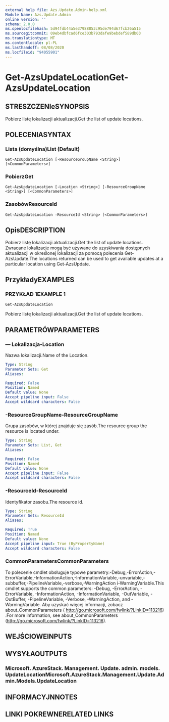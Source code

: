 ```yaml
---
external help file: Azs.Update.Admin-help.xml
Module Name: Azs.Update.Admin
online version: ''
schema: 2.0.0
ms.openlocfilehash: 5d94fdb44a5e37988853c95de794d67fcb26a515
ms.sourcegitcommit: 09eb4dbfcad6fce303b793dafe9bebdef589db03
ms.translationtype: MT
ms.contentlocale: pl-PL
ms.lasthandoff: 08/08/2020
ms.locfileid: "94055901"
---
```

# <span data-ttu-id="2e869-101">Get-AzsUpdateLocation</span><span class="sxs-lookup"><span data-stu-id="2e869-101">Get-AzsUpdateLocation</span></span>

## <span data-ttu-id="2e869-102">STRESZCZENIe</span><span class="sxs-lookup"><span data-stu-id="2e869-102">SYNOPSIS</span></span>
<span data-ttu-id="2e869-103">Pobierz listę lokalizacji aktualizacji.</span><span class="sxs-lookup"><span data-stu-id="2e869-103">Get the list of update locations.</span></span>

## <span data-ttu-id="2e869-104">POLECENIA</span><span class="sxs-lookup"><span data-stu-id="2e869-104">SYNTAX</span></span>

### <span data-ttu-id="2e869-105">Lista (domyślna)</span><span class="sxs-lookup"><span data-stu-id="2e869-105">List (Default)</span></span>
```
Get-AzsUpdateLocation [-ResourceGroupName <String>] [<CommonParameters>]
```

### <span data-ttu-id="2e869-106">Pobierz</span><span class="sxs-lookup"><span data-stu-id="2e869-106">Get</span></span>
```
Get-AzsUpdateLocation [-Location <String>] [-ResourceGroupName <String>] [<CommonParameters>]
```

### <span data-ttu-id="2e869-107">Zasobów</span><span class="sxs-lookup"><span data-stu-id="2e869-107">ResourceId</span></span>
```
Get-AzsUpdateLocation -ResourceId <String> [<CommonParameters>]
```

## <span data-ttu-id="2e869-108">Opis</span><span class="sxs-lookup"><span data-stu-id="2e869-108">DESCRIPTION</span></span>
<span data-ttu-id="2e869-109">Pobierz listę lokalizacji aktualizacji.</span><span class="sxs-lookup"><span data-stu-id="2e869-109">Get the list of update locations.</span></span> <span data-ttu-id="2e869-110">Zwracane lokalizacje mogą być używane do uzyskiwania dostępnych aktualizacji w określonej lokalizacji za pomocą polecenia Get-AzsUpdate.</span><span class="sxs-lookup"><span data-stu-id="2e869-110">The locations returned can be used to get available updates at a particular location using Get-AzsUpdate.</span></span>

## <span data-ttu-id="2e869-111">Przykłady</span><span class="sxs-lookup"><span data-stu-id="2e869-111">EXAMPLES</span></span>

### <span data-ttu-id="2e869-112">PRZYKŁAD 1</span><span class="sxs-lookup"><span data-stu-id="2e869-112">EXAMPLE 1</span></span>
```
Get-AzsUpdateLocation
```

<span data-ttu-id="2e869-113">Pobierz listę lokalizacji aktualizacji.</span><span class="sxs-lookup"><span data-stu-id="2e869-113">Get the list of update locations.</span></span>

## <span data-ttu-id="2e869-114">PARAMETRÓW</span><span class="sxs-lookup"><span data-stu-id="2e869-114">PARAMETERS</span></span>

### <span data-ttu-id="2e869-115">— Lokalizacja</span><span class="sxs-lookup"><span data-stu-id="2e869-115">-Location</span></span>
<span data-ttu-id="2e869-116">Nazwa lokalizacji.</span><span class="sxs-lookup"><span data-stu-id="2e869-116">Name of the Location.</span></span>

```yaml
Type: String
Parameter Sets: Get
Aliases:

Required: False
Position: Named
Default value: None
Accept pipeline input: False
Accept wildcard characters: False
```

### <span data-ttu-id="2e869-117">-ResourceGroupName</span><span class="sxs-lookup"><span data-stu-id="2e869-117">-ResourceGroupName</span></span>
<span data-ttu-id="2e869-118">Grupa zasobów, w której znajduje się zasób.</span><span class="sxs-lookup"><span data-stu-id="2e869-118">The resource group the resource is located under.</span></span>

```yaml
Type: String
Parameter Sets: List, Get
Aliases:

Required: False
Position: Named
Default value: None
Accept pipeline input: False
Accept wildcard characters: False
```

### <span data-ttu-id="2e869-119">-ResourceId</span><span class="sxs-lookup"><span data-stu-id="2e869-119">-ResourceId</span></span>
<span data-ttu-id="2e869-120">Identyfikator zasobu.</span><span class="sxs-lookup"><span data-stu-id="2e869-120">The resource id.</span></span>

```yaml
Type: String
Parameter Sets: ResourceId
Aliases:

Required: True
Position: Named
Default value: None
Accept pipeline input: True (ByPropertyName)
Accept wildcard characters: False
```

### <span data-ttu-id="2e869-121">CommonParameters</span><span class="sxs-lookup"><span data-stu-id="2e869-121">CommonParameters</span></span>
<span data-ttu-id="2e869-122">To polecenie cmdlet obsługuje typowe parametry:-Debug,-ErrorAction,-ErrorVariable,-InformationAction,-InformationVariable,-unvariable,-subbuffer,-PipelineVariable,-verbose,-WarningAction i-WarningVariable.</span><span class="sxs-lookup"><span data-stu-id="2e869-122">This cmdlet supports the common parameters: -Debug, -ErrorAction, -ErrorVariable, -InformationAction, -InformationVariable, -OutVariable, -OutBuffer, -PipelineVariable, -Verbose, -WarningAction, and -WarningVariable.</span></span> <span data-ttu-id="2e869-123">Aby uzyskać więcej informacji, zobacz about_CommonParameters ( http://go.microsoft.com/fwlink/?LinkID=113216) .</span><span class="sxs-lookup"><span data-stu-id="2e869-123">For more information, see about_CommonParameters (http://go.microsoft.com/fwlink/?LinkID=113216).</span></span>

## <span data-ttu-id="2e869-124">WEJŚCIOWE</span><span class="sxs-lookup"><span data-stu-id="2e869-124">INPUTS</span></span>

## <span data-ttu-id="2e869-125">WYSYŁA</span><span class="sxs-lookup"><span data-stu-id="2e869-125">OUTPUTS</span></span>

### <span data-ttu-id="2e869-126">Microsoft. AzureStack. Management. Update. admin. models. UpdateLocation</span><span class="sxs-lookup"><span data-stu-id="2e869-126">Microsoft.AzureStack.Management.Update.Admin.Models.UpdateLocation</span></span>

## <span data-ttu-id="2e869-127">INFORMACYJN</span><span class="sxs-lookup"><span data-stu-id="2e869-127">NOTES</span></span>

## <span data-ttu-id="2e869-128">LINKI POKREWNE</span><span class="sxs-lookup"><span data-stu-id="2e869-128">RELATED LINKS</span></span>
